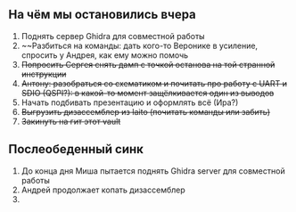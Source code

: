 ## На чём мы остановились вчера

1. Поднять сервер Ghidra для совместной работы
2. ~~Разбиться на команды: дать кого-то Веронике в усиление, спросить у Андрея, как ему можно помочь
3. ~~Попросить Сергея снять дамп с точкой останова на той странной инструкции~~
4. ~~Антону: разобраться со схематиком и почитать про работу с UART и SDIO (QSPI?): в какой-то момент защёлкивается один из выводов~~
5. Начать подбивать презентацию и оформлять всё (Ира?)
6. ~~Выгрузить дизассемблер из Iaito (почитать команды или забить)~~
7. ~~Закинуть на гит этот vault~~

## Послеобеденный синк

1. До конца дня Миша пытается поднять Ghidra server для совместной работы
2. Андрей продолжает копать дизассемблер
3. 